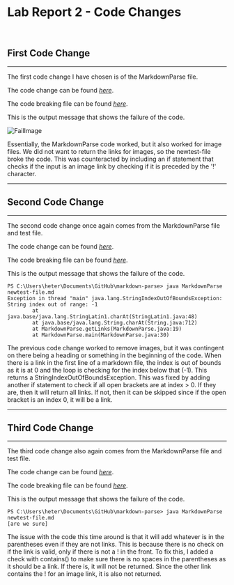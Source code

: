 # **Lab Report 2 - Code Changes**

   <br>

## **First Code Change**
---

The first code change I have chosen is of the MarkdownParse file.

The code change can be found [*here*](https://github.com/heter13/markdown-parse/commit/b7410fae4597c74467f225013d7f2c7bb132eb10).

The code breaking file can be found [*here*](https://github.com/heter13/markdown-parse/commit/97fa0964b774c474e8a7ad4c9ac700f4747e9cc3#diff-e6c5de13727de2c05c1f603e3e6dce00abfea79591bf2480caa31e15c0f05311).

This is the output message that shows the failure of the code.

![FailImage](https://i.gyazo.com/ee09db7fffe7709cf1974bf8827d6cc1.png)

Essentially, the MarkdownParse code worked, but it also worked for image files. We did not want to return the links for images, so the newtest-file broke the code. This was counteracted by including an if statement that checks if the input is an image link by checking if it is preceded by the '!' character.

---

## **Second Code Change**

---

The second code change once again comes from the MarkdownParse file and test file.

The code change can be found [*here*](https://github.com/heter13/markdown-parse/commit/67b0004a318b81850f1a1007bcdd872477c8c560#diff-c703a0ec03474d601c6bf846740b293e0538bccf38d5f677a302457479e9c652).

The code breaking file can be found [*here*](https://github.com/heter13/markdown-parse/commit/7237331b1c494ac76782b1503dd55a8f34e8a830#diff-e6c5de13727de2c05c1f603e3e6dce00abfea79591bf2480caa31e15c0f05311).

This is the output message that shows the failure of the code.

```
PS C:\Users\heter\Documents\GitHub\markdown-parse> java MarkdownParse newtest-file.md
Exception in thread "main" java.lang.StringIndexOutOfBoundsException: String index out of range: -1
        at java.base/java.lang.StringLatin1.charAt(StringLatin1.java:48)
        at java.base/java.lang.String.charAt(String.java:712)
        at MarkdownParse.getLinks(MarkdownParse.java:19)
        at MarkdownParse.main(MarkdownParse.java:30)
```

The previous code change worked to remove images, but it was contingent on there being a heading or something in the beginning of the code. When there is a link in the first line of a markdown file, the index is out of bounds as it is at 0 and the loop is checking for the index below that (-1). This returns a StringIndexOutOfBoundsException. This was fixed by adding another if statement to check if all open brackets are at index > 0. If they are, then it will return all links. If not, then it can be skipped since if the open bracket is an index 0, it will be a link.

---

## **Third Code Change**

---

The third code change also again comes from the MarkdownParse file and test file.

The code change can be found [*here*](https://github.com/heter13/markdown-parse/commit/5675aab158f4259f75460be93c18b667507836af#diff-c703a0ec03474d601c6bf846740b293e0538bccf38d5f677a302457479e9c652).

The code breaking file can be found [*here*](https://github.com/heter13/markdown-parse/commit/5e02beedf9c2ba007102dc0018e2b26091afece4#diff-d902b3a6dba925548b7ea18ffb80dd0c28f1bc45f1d738a5da414273711a4409).

This is the output message that shows the failure of the code.

```
PS C:\Users\heter\Documents\GitHub\markdown-parse> java MarkdownParse newtest-file.md
[are we sure]
```

The issue with the code this time around is that it will add whatever is in the parentheses even if they are not links. This is because there is no check on if the link is valid, only if there is not a ! in the front. To fix this, I added a check with contains() to make sure there is no spaces in the parentheses as it should be a link. If there is, it will not be returned. Since the other link contains the ! for an image link, it is also not returned.